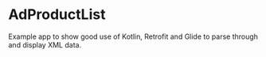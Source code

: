 # AdProductList
Example app to show good use of Kotlin, Retrofit and Glide to parse through and display XML data. 
